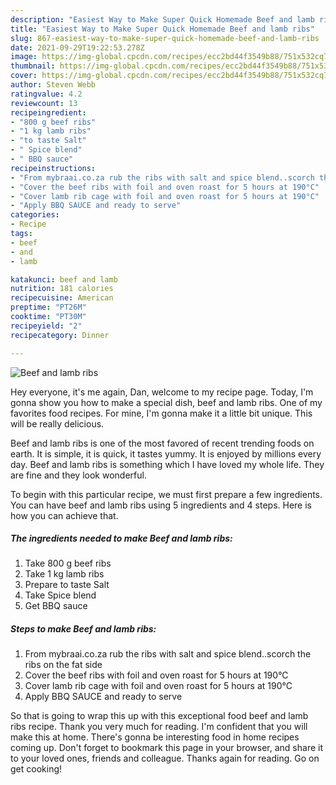 ```yaml
---
description: "Easiest Way to Make Super Quick Homemade Beef and lamb ribs"
title: "Easiest Way to Make Super Quick Homemade Beef and lamb ribs"
slug: 867-easiest-way-to-make-super-quick-homemade-beef-and-lamb-ribs
date: 2021-09-29T19:22:53.278Z
image: https://img-global.cpcdn.com/recipes/ecc2bd44f3549b88/751x532cq70/beef-and-lamb-ribs-recipe-main-photo.jpg
thumbnail: https://img-global.cpcdn.com/recipes/ecc2bd44f3549b88/751x532cq70/beef-and-lamb-ribs-recipe-main-photo.jpg
cover: https://img-global.cpcdn.com/recipes/ecc2bd44f3549b88/751x532cq70/beef-and-lamb-ribs-recipe-main-photo.jpg
author: Steven Webb
ratingvalue: 4.2
reviewcount: 13
recipeingredient:
- "800 g beef ribs"
- "1 kg lamb ribs"
- "to taste Salt"
- " Spice blend"
- " BBQ sauce"
recipeinstructions:
- "From mybraai.co.za rub the ribs with salt and spice blend..scorch the ribs on the fat side"
- "Cover the beef ribs with foil and oven roast for 5 hours at 190°C"
- "Cover lamb rib cage with foil and oven roast for 5 hours at 190°C"
- "Apply BBQ SAUCE and ready to serve"
categories:
- Recipe
tags:
- beef
- and
- lamb

katakunci: beef and lamb 
nutrition: 181 calories
recipecuisine: American
preptime: "PT26M"
cooktime: "PT30M"
recipeyield: "2"
recipecategory: Dinner

---
```



![Beef and lamb ribs](https://img-global.cpcdn.com/recipes/ecc2bd44f3549b88/751x532cq70/beef-and-lamb-ribs-recipe-main-photo.jpg)

Hey everyone, it's me again, Dan, welcome to my recipe page. Today, I'm gonna show you how to make a special dish, beef and lamb ribs. One of my favorites food recipes. For mine, I'm gonna make it a little bit unique. This will be really delicious.



Beef and lamb ribs is one of the most favored of recent trending foods on earth. It is simple, it is quick, it tastes yummy. It is enjoyed by millions every day. Beef and lamb ribs is something which I have loved my whole life. They are fine and they look wonderful.


To begin with this particular recipe, we must first prepare a few ingredients. You can have beef and lamb ribs using 5 ingredients and 4 steps. Here is how you can achieve that.

<!--inarticleads1-->

##### The ingredients needed to make Beef and lamb ribs:

1. Take 800 g beef ribs
1. Take 1 kg lamb ribs
1. Prepare to taste Salt
1. Take  Spice blend
1. Get  BBQ sauce




<!--inarticleads2-->

##### Steps to make Beef and lamb ribs:

1. From mybraai.co.za rub the ribs with salt and spice blend..scorch the ribs on the fat side
1. Cover the beef ribs with foil and oven roast for 5 hours at 190°C
1. Cover lamb rib cage with foil and oven roast for 5 hours at 190°C
1. Apply BBQ SAUCE and ready to serve




So that is going to wrap this up with this exceptional food beef and lamb ribs recipe. Thank you very much for reading. I'm confident that you will make this at home. There's gonna be interesting food in home recipes coming up. Don't forget to bookmark this page in your browser, and share it to your loved ones, friends and colleague. Thanks again for reading. Go on get cooking!
